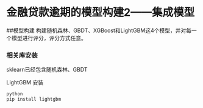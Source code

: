 # 金融贷款逾期的模型构建2——集成模型
##模型构建
构建随机森林、GBDT、XGBoost和LightGBM这4个模型，并对每一个模型进行评分，评分方式任意。

### 相关库安装
sklearn已经包含随机森林、GBDT

LightGBM 安装 
```
python
pip install lightgbm
```


